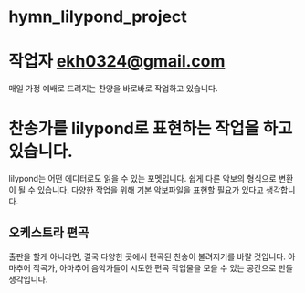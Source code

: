 # hymn_lilypond_project

# 작업자 ekh0324@gmail.com
매일 가정 예배로 드려지는 찬양을 바로바로 작업하고 있습니다. 

# 찬송가를 lilypond로 표현하는 작업을 하고 있습니다. 
lilypond는 어떤 에디터로도 읽을 수 있는 포멧입니다. 
쉽게 다른 악보의 형식으로 변환이 될 수 있습니다. 다양한 작업을 위해 기본 악보파일을 표현할 필요가 있다고 생각합니다. 


## 오케스트라 편곡 
출판을 할게 아니라면, 결국 다양한 곳에서 편곡된 찬송이 불려지기를 바랄 것입니다. 아마추어 작곡가, 아마추어 음악가들이 시도한 
편곡 작업물을 모을 수 있는 공간으로 만들 생각입니다. 



